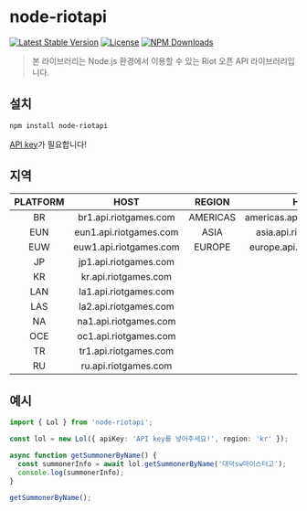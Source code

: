 # node-riotapi

[![Latest Stable Version](https://img.shields.io/npm/v/node-riotapi.svg)](https://www.npmjs.com/package/node-riotapi) [![License](https://img.shields.io/npm/l/node-riotapi.svg)](https://www.npmjs.com/package/node-riotapi) [![NPM Downloads](https://img.shields.io/npm/dt/node-riotapi.svg)](https://www.npmjs.com/package/node-riotapi)

> 본 라이브러리는 Node.js 환경에서 이용할 수 있는 Riot 오픈 API 라이브러리입니다.

## 설치

```bash
npm install node-riotapi
```

[API key](https://developer.riotgames.com/)가 필요합니다!

## 지역

| PLATFORM |          HOST          |  REGION  |            HOST            |
| :------: | :--------------------: | :------: | :------------------------: |
|    BR    | br1.api.riotgames.com  | AMERICAS | americas.api.riotgames.com |
|   EUN    | eun1.api.riotgames.com |   ASIA   |   asia.api.riotgames.com   |
|   EUW    | euw1.api.riotgames.com |  EUROPE  |  europe.api.riotgames.com  |
|    JP    | jp1.api.riotgames.com  |
|    KR    |  kr.api.riotgames.com  |
|   LAN    | la1.api.riotgames.com  |
|   LAS    | la2.api.riotgames.com  |
|    NA    | na1.api.riotgames.com  |
|   OCE    | oc1.api.riotgames.com  |
|    TR    | tr1.api.riotgames.com  |
|    RU    |  ru.api.riotgames.com  |

## 예시

```typescript
import { Lol } from 'node-riotapi';

const lol = new Lol({ apiKey: 'API key를 넣어주세요!', region: 'kr' });

async function getSummonerByName() {
  const summonerInfo = await lol.getSummonerByName('대덕sw마이스터고');
  console.log(summonerInfo);
}

getSummonerByName();
```
